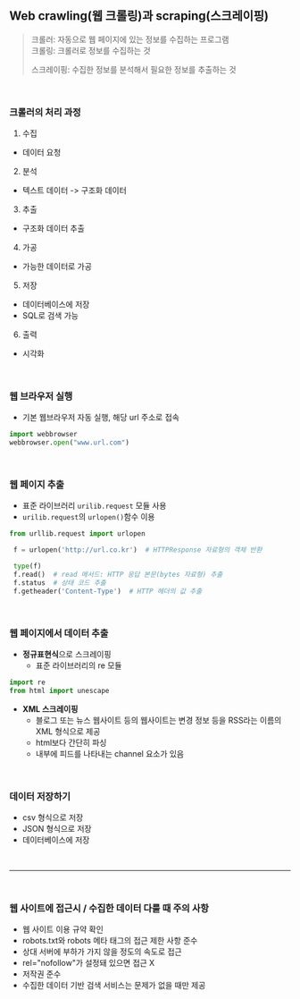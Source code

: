 ## Web crawling(웹 크롤링)과 scraping(스크레이핑)

> 크롤러: 자동으로 웹 페이지에 있는 정보를 수집하는 프로그램  
> 크롤링: 크롤러로 정보를 수집하는 것
>
> 스크레이핑: 수집한 정보를 분석해서 필요한 정보를 추출하는 것

<br>

### 크롤러의 처리 과정

1. 수집
  - 데이터 요청
2. 분석
  - 텍스트 데이터 -> 구조화 데이터
3. 추출
  - 구조화 데이터 추출
4. 가공
  - 가능한 데이터로 가공
5. 저장
  - 데이터베이스에 저장
  - SQL로 검색 가능
6. 출력
  - 시각화

<br>

### 웹 브라우저 실행
- 기본 웹브라우저 자동 실행, 해당 url 주소로 접속
```python
import webbrowser
webbrowser.open("www.url.com")
```

<br>

### 웹 페이지 추출

- 표준 라이브러리 `urilib.request` 모듈 사용
- `urilib.request`의 `urlopen()`함수 이용
```python
from urllib.request import urlopen

 f = urlopen('http://url.co.kr')  # HTTPResponse 자료형의 객체 반환
```
```python
 type(f)
 f.read()  # read 메서드: HTTP 응답 본문(bytes 자료형) 추출
 f.status  # 상태 코드 추출
 f.getheader('Content-Type')  # HTTP 헤더의 값 추출
 ```

<br>

### 웹 페이지에서 데이터 추출
- **정규표현식**으로 스크레이핑
  - 표준 라이브러리의 re 모듈
```python
import re
from html import unescape
```

- **XML 스크레이핑**
  - 블로그 또는 뉴스 웹사이트 등의 웹사이트는 변경 정보 등을 RSS라는 이름의 XML 형식으로 제공
  - html보다 간단히 파싱
  - 내부에 피드를 나타내는 channel 요소가 있음

<br>

### 데이터 저장하기
- csv 형식으로 저장
- JSON 형식으로 저장
- 데이터베이스에 저장

<br>

---

<br>

### 웹 사이트에 접근시 / 수집한 데이터 다룰 때 주의 사항

- 웹 사이트 이용 규약 확인
- robots.txt와 robots 메타 태그의 접근 제한 사항 준수
- 상대 서버에 부하가 가지 않을 정도의 속도로 접근
- rel="nofollow"가 설정돼 있으면 접근 X
- 저작권 준수
- 수집한 데이터 기반 검색 서비스는 문제가 없을 때만 제공

<br>



